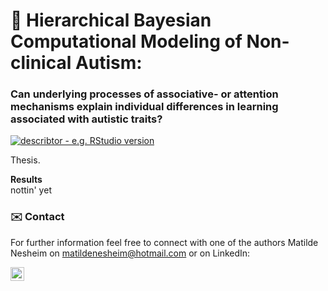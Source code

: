 # 🧠 Hierarchical Bayesian Computational Modeling of Non-clinical Autism:
### Can underlying processes of associative- or attention mechanisms explain individual differences in learning associated with autistic traits?
[![describtor - e.g. RStudio version](https://img.shields.io/badge/RStudio%20Version->=3.6.1-green)](www.desired_reference.com)

Thesis. 

**Results**<br>
nottin' yet 



### ✉️ Contact
For further information feel free to connect with one of the authors Matilde Nesheim on [matildenesheim@hotmail.com](mailto:matildenesheim@hotmail.com?subject=[GitHub]%20depression-nlp) or on LinkedIn:

[<img align="left" alt="matildenesheim | LinkedIn" width="22px" src="https://cdn.jsdelivr.net/npm/simple-icons@v3/icons/linkedin.svg" />][linkedin]

<br />

</details>

[linkedin]: https://www.linkedin.com/in/matildenesheim
